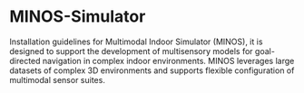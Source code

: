 # MINOS-Simulator
Installation guidelines for Multimodal Indoor Simulator (MINOS), it is designed to support the development of multisensory models for goal-directed navigation in complex indoor environments. MINOS leverages large datasets of complex 3D environments and supports flexible configuration of multimodal sensor suites.

